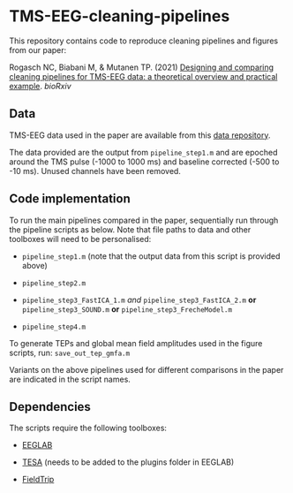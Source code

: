 # TMS-EEG-cleaning-pipelines

This repository contains code to reproduce cleaning pipelines and figures from our paper:

Rogasch NC, Biabani M, & Mutanen TP. (2021) [Designing and comparing cleaning pipelines for TMS-EEG data: a theoretical overview and practical example](https://www.biorxiv.org/content/10.1101/2021.11.18.469167v1). *bioRxiv*

## Data

TMS-EEG data used in the paper are available from this [data repository](https://doi.org/10.26180/18805994.v4).

The data provided are the output from `pipeline_step1.m` and are epoched around the TMS pulse (-1000 to 1000 ms) and baseline corrected (-500 to -10 ms). Unused channels have been removed.

## Code implementation

To run the main pipelines compared in the paper, sequentially run through the pipeline scripts as below. Note that file paths to data and other toolboxes will need to be personalised:

- `pipeline_step1.m` (note that the output data from this script is provided above)

- `pipeline_step2.m`

- `pipeline_step3_FastICA_1.m` *and* 
`pipeline_step3_FastICA_2.m`
**or**
`pipeline_step3_SOUND.m`
**or**
`pipeline_step3_FrecheModel.m`

- `pipeline_step4.m`

To generate TEPs and global mean field amplitudes used in the figure scripts, run:
`save_out_tep_gmfa.m`

Variants on the above pipelines used for different comparisons in the paper are indicated in the script names.

## Dependencies

The scripts require the following toolboxes:

- [EEGLAB](https://sccn.ucsd.edu/eeglab/index.php)

- [TESA](https://nigelrogasch.github.io/TESA/) (needs to be added to the plugins folder in EEGLAB)

- [FieldTrip](https://www.fieldtriptoolbox.org/)
